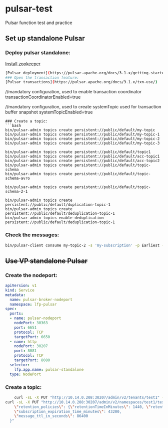 # pulsar-test
Pulsar function test and practice
## Set up standalone Pulsar
### Deploy pulsar standalone:
[Install zookeeper](https://zookeeper.apache.org/doc/r3.3.3/zookeeperStarted.html#sc_InstallingSingleMode)
```bash
[Pulsar deployment](https://pulsar.apache.org/docs/3.1.x/getting-started-standalone/)
### Open the transaction feature:
[Pulsar transactions](https://pulsar.apache.org/docs/3.1.x/txn-use/)
```
//mandatory configuration, used to enable transaction coordinator
transactionCoordinatorEnabled=true

//mandatory configuration, used to create systemTopic used for transaction buffer snapshot
systemTopicEnabled=true
```
### Create a topic:
```bash
bin/pulsar-admin topics create persistent://public/default/my-topic
bin/pulsar-admin topics create persistent://public/default/my-topic-1
bin/pulsar-admin topics create persistent://public/default/my-topic-2
bin/pulsar-admin topics create persistent://public/default/my-topic-3

bin/pulsar-admin topics create persistent://public/default/topic1
bin/pulsar-admin topics create persistent://public/default/acc-topic1
bin/pulsar-admin topics create persistent://public/default/acc-topic2
bin/pulsar-admin topics create persistent://public/default/topic-schema
bin/pulsar-admin topics create persistent://public/default/topic-schema-avro

bin/pulsar-admin topics create persistent://public/default/topic-schema-2-1

bin/pulsar-admin topics create persistent://public/default/duplication-topic-1
bin/pulsar-admin topics create persistent://public/default/deduplication-topic-1
bin/pulsar-admin topics enable-deduplication persistent://public/default/deduplication-topic-1
```

### Check the messages:
```bash
bin/pulsar-client consume my-topic-2 -s 'my-subscription' -p Earliest -n 0
```



## ~~Use VP standalone Pulsar~~
### Create the nodeport:
```yaml
apiVersion: v1 
kind: Service
metadata:
  name: pulsar-broker-nodeport
  namespace: lfp-pulsar
spec:
  ports:
  - name: pulsar-nodeport
    nodePort: 30363
    port: 6651
    protocol: TCP
    targetPort: 6650
  - name: http
    nodePort: 30207
    port: 8081
    protocol: TCP
    targetPort: 8080
  selector:
    lfp.app.name: pulsar-standalone
  type: NodePort
```
### Create a topic:
```bash
    curl -sL -X PUT "http://10.14.0.208:30207/admin/v2/tenants/test1" -H "Content-Type: application/json" --data-raw  "{\"allowedClusters\": [\"standalone\"]}"
curl -sL -X PUT "http://10.14.0.208:30207/admin/v2/namespaces/test1/test-namespace" -H "Content-Type: application/json" --data-raw "{
    \"retention_policies\": {\"retentionTimeInMinutes\": 1440, \"retentionSizeInMB\": 1024},
    \"subscription_expiration_time_minutes\": 43200,
    \"message_ttl_in_seconds\": 86400
  }"
```


